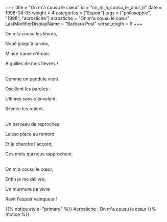 +++
title = "On m'a cousu le cœur"
id = "on_m_a_cousu_le_cour_6"
date = 1998-04-05
weight = 4
categories = ["Espoir"]
tags = ["philosophie", "1998", "acrostiche"]
acrostiche = "On m'a cousu le cœur"
LastModifierDisplayName = "Barbara Post"
verseLength = 6
+++

On m'a cousu les lèvres,

Noué jusqu'à la voix,

Mince trame d'émois

Aiguillés de mes fièvres !

 \
Comme un pendule vient

Oscillent les paroles :

Ultimes sons s'envolent,

Silence les retient.

 \
Un berceau de reproches

Laisse place au remord

Et je cherche l'accord,

Ces mots qui nous rapprochent.

 \
On m'a cousu le cœur,

Enfin je me délivre;

Un murmure de vivre

Ravit l'espoir vainqueur !

{{% notice style="primary" %}}
Acrostiche : On m'a cousu le cœur
{{% /notice %}}
